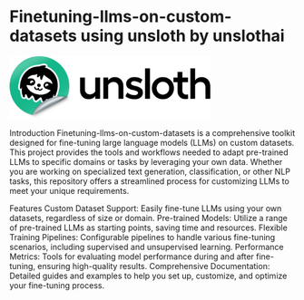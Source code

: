 # Finetuning-llms-on-custom-datasets using unsloth by unslothai


<img alt="unsloth logo" src="https://raw.githubusercontent.com/unslothai/unsloth/main/images/unsloth%20logo%20black%20text.png" height="110" style="visibility:visible;max-width:100%;">


Introduction
Finetuning-llms-on-custom-datasets is a comprehensive toolkit designed for fine-tuning large language models (LLMs) on custom datasets. This project provides the tools and workflows needed to adapt pre-trained LLMs to specific domains or tasks by leveraging your own data. Whether you are working on specialized text generation, classification, or other NLP tasks, this repository offers a streamlined process for customizing LLMs to meet your unique requirements.

Features
Custom Dataset Support: Easily fine-tune LLMs using your own datasets, regardless of size or domain.
Pre-trained Models: Utilize a range of pre-trained LLMs as starting points, saving time and resources.
Flexible Training Pipelines: Configurable pipelines to handle various fine-tuning scenarios, including supervised and unsupervised learning.
Performance Metrics: Tools for evaluating model performance during and after fine-tuning, ensuring high-quality results.
Comprehensive Documentation: Detailed guides and examples to help you set up, customize, and optimize your fine-tuning process.
